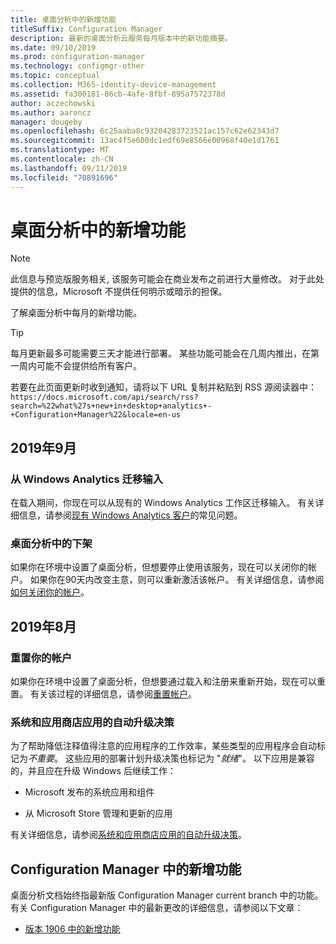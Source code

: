 ```yaml
---
title: 桌面分析中的新增功能
titleSuffix: Configuration Manager
description: 最新的桌面分析云服务每月版本中的新功能摘要。
ms.date: 09/10/2019
ms.prod: configuration-manager
ms.technology: configmgr-other
ms.topic: conceptual
ms.collection: M365-identity-device-management
ms.assetid: fa300181-86cb-4afe-8fbf-895a7572378d
author: aczechowski
ms.author: aaroncz
manager: dougeby
ms.openlocfilehash: 6c25aaba8c93204283723521ac157c62e62343d7
ms.sourcegitcommit: 13ac4f5e600dc1edf69e8566e00968f40e1d1761
ms.translationtype: MT
ms.contentlocale: zh-CN
ms.lasthandoff: 09/11/2019
ms.locfileid: "70891696"
---
```

# <a name="whats-new-in-desktop-analytics"></a>桌面分析中的新增功能

> [!Note]  
> 此信息与预览版服务相关, 该服务可能会在商业发布之前进行大量修改。 对于此处提供的信息，Microsoft 不提供任何明示或暗示的担保。  

了解桌面分析中每月的新增功能。

> [!Tip]
> 每月更新最多可能需要三天才能进行部署。 某些功能可能会在几周内推出，在第一周内可能不会提供给所有客户。

若要在此页面更新时收到通知，请将以下 URL 复制并粘贴到 RSS 源阅读器中：`https://docs.microsoft.com/api/search/rss?search=%22what%27s+new+in+desktop+analytics+-+Configuration+Manager%22&locale=en-us`
<!-- a locale is required for the RSS search string -->

## <a name="september-2019"></a>2019年9月

### <a name="migrate-inputs-from-windows-analytics"></a>从 Windows Analytics 迁移输入

<!-- 4252663 -->

在载入期间，你现在可以从现有的 Windows Analytics 工作区迁移输入。 有关详细信息，请参阅[现有 Windows Analytics 客户](/sccm/desktop-analytics/faq#existing-windows-analytics-customers)的常见问题。

### <a name="offboard-from-desktop-analytics"></a>桌面分析中的下架

<!-- 4972396 -->

如果你在环境中设置了桌面分析，但想要停止使用该服务，现在可以关闭你的帐户。 如果你在90天内改变主意，则可以重新激活该帐户。 有关详细信息，请参阅[如何关闭你的帐户](/sccm/desktop-analytics/account-close)。


## <a name="august-2019"></a>2019年8月

### <a name="reset-your-account"></a>重置你的帐户

<!-- 3733897 -->

如果你在环境中设置了桌面分析，但想要通过载入和注册来重新开始，现在可以重置。 有关该过程的详细信息，请参阅[重置帐户](/sccm/desktop-analytics/account-reset)。

### <a name="automatic-upgrade-decision-of-system-and-store-apps"></a>系统和应用商店应用的自动升级决策

<!-- 3587232 -->

为了帮助降低注释值得注意的应用程序的工作效率，某些类型的应用程序会自动标记为*不重要*。 这些应用的部署计划升级决策也标记为 "*就绪*"。 以下应用是兼容的，并且应在升级 Windows 后继续工作：

- Microsoft 发布的系统应用和组件

- 从 Microsoft Store 管理和更新的应用

有关详细信息，请参阅[系统和应用商店应用的自动升级决策](/sccm/desktop-analytics/about-assets#bkmk_plan-autoapp)。


## <a name="whats-new-in-configuration-manager"></a>Configuration Manager 中的新增功能

桌面分析文档始终指最新版 Configuration Manager current branch 中的功能。 有关 Configuration Manager 中的最新更改的详细信息，请参阅以下文章：

<!-- - [What's new in version 1910](/sccm/core/plan-design/changes/whats-new-in-version-1910#bkmk_da) -->

- [版本 1906 中的新增功能](/sccm/core/plan-design/changes/whats-new-in-version-1906#bkmk_da)
